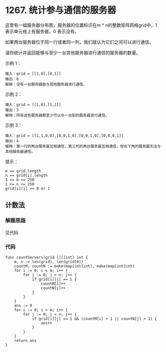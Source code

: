 # 1267. 统计参与通信的服务器
这里有一幅服务器分布图，服务器的位置标识在m * n的整数矩阵网格grid中，1 表示单元格上有服务器，0 表示没有。

如果两台服务器位于同一行或者同一列，我们就认为它们之间可以进行通信。

请你统计并返回能够与至少一台其他服务器进行通信的服务器的数量。

示例 1：
```
输入：grid = [[1,0],[0,1]]
输出：0
解释：没有一台服务器能与其他服务器进行通信。
```
示例 2：
```
输入：grid = [[1,0],[1,1]]
输出：3
解释：所有这些服务器都至少可以与一台别的服务器进行通信。
```
示例 3：
```
输入：grid = [[1,1,0,0],[0,0,1,0],[0,0,1,0],[0,0,0,1]]
输出：4
解释：第一行的两台服务器互相通信，第三列的两台服务器互相通信，但右下角的服务器无法与其他服务器通信。
```

提示：
```
m == grid.length
n == grid[i].length
1 <= m <= 250
1 <= n <= 250
grid[i][j] == 0 or 1
```
## 计数法
### 解题思路
见代码
### 代码

```golang
func countServers(grid [][]int) int {
	m, n := len(grid), len(grid[0])
	countM, countN := make(map[int]int), make(map[int]int)
	for i := 0; i < m; i++ {
		for j := 0; j < n; j++ {
			if grid[i][j] == 1 {
				countM[i]++
				countN[j]++
			}
		}
	}
	ans := 0
	for i := 0; i < m; i++ {
		for j := 0; j < n; j++ {
			if grid[i][j] == 1 && (countM[i] > 1 || countN[j] > 1) {
				ans++
			}
		}
	}
	return ans
}
```
